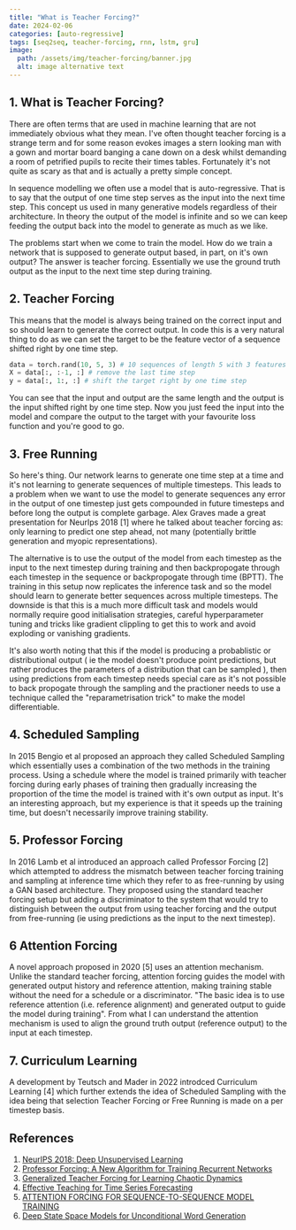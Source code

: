 ```yaml
---
title: "What is Teacher Forcing?"
date: 2024-02-06
categories: [auto-regressive]
tags: [seq2seq, teacher-forcing, rnn, lstm, gru]
image:
  path: /assets/img/teacher-forcing/banner.jpg
  alt: image alternative text
---
```

## 1. What is Teacher Forcing?

There are often terms that are used in machine learning that are not immediately obvious what they mean. I've often thought teacher forcing is a strange term and for some reason evokes images a stern looking man with a gown and mortar board banging a cane down on a desk whilst demanding a room of petrified pupils to recite their times tables. Fortunately it's not quite as scary as that and is actually a pretty simple concept.

In sequence modelling we often use a model that is auto-regressive. That is to say that the output of one time step serves as the input into the next time step. This concept us used in many generative models regardless of their architecture. In theory the output of the model is infinite and so we can keep feeding the output back into the model to generate as much as we like. 

The problems start when we come to train the model. How do we train a network that is supposed to generate output based, in part, on it's own output? The answer is teacher forcing. Essentially we use the ground truth output as the input to the next time step during training. 

## 2. Teacher Forcing
This means that the model is always being trained on the correct input and so should learn to generate the correct output. In code this is a very natural thing to do as we can set the target to be the feature vector of a sequence shifted right by one time step.

```python
data = torch.rand(10, 5, 3) # 10 sequences of length 5 with 3 features
X = data[:, :-1, :] # remove the last time step
y = data[:, 1:, :] # shift the target right by one time step
```

You can see that the input and output are the same length and the output is the input shifted right by one time step. Now you just feed the input into the model and compare the output to the target with your favourite loss function and you're good to go.

## 3. Free Running
So here's thing. Our network learns to generate one time step at a time and it's not learning to generate sequences of multiple timesteps. This leads to a problem when we want to use the model to generate sequences any error in the output of one timestep just gets compounded in future timesteps and before long the output is complete garbage. Alex Graves made a great presentation for NeurIps 2018 [1] where he talked about teacher forcing as: only learning to predict one step ahead, not many (potentially brittle generation and myopic representations).

The alternative is to use the output of the model from each timestep as the input to the next timestep during training and then backpropogate through each timestep in the sequence or backpropogate through time (BPTT). The training in this setup now replicates the inference task and so the model should learn to generate better sequences across multiple timesteps. The downside is that this is a much more difficult task and models would normally require good initialisation strategies, careful hyperparameter tuning and tricks like gradient clippling to get this to work and avoid exploding or vanishing gradients.

It's also worth noting that this if the model is producing a probablistic or distributional output ( ie the model doesn't produce point predictions, but rather produces the parameters of a distribution that can be sampled ), then using predictions from each timestep needs special care as it's not possible to back propogate through the sampling and the practioner needs to use a technique called the "reparametrisation trick" to make the model differentiable.


## 4. Scheduled Sampling
In 2015 Bengio et al proposed an approach they called Scheduled Sampling which essentially uses a combination of the two methods in the training process. Using a schedule where the model is trained primarily with teacher forcing during early phases of training then gradually increasing the proportion of the time the model is trained with it's own output as input. It's an interesting approach, but my experience is that it speeds up the training time, but doesn't necessarily improve training stability.


## 5. Professor Forcing
In 2016 Lamb et al introduced an approach called Professor Forcing [2] which attempted to address the mismatch between teacher forcing training and sampling at inference time which they refer to as free-running by using a GAN based architecture.  They proposed using the standard teacher forcing setup but adding a discriminator to the system that would try to distinguish between the output from using teacher forcing and the output from free-running (ie using predictions as the input to the next timestep). 


## 6 Attention Forcing
A novel approach proposed in 2020 [5] uses an attention mechanism. Unlike the standard teacher forcing, attention forcing guides the model with generated output history and reference attention, making training stable without the need for a schedule or a discriminator. "The basic idea is to use reference attention (i.e. reference alignment) and generated output to guide the model during training". From what I can understand the attention mechanism is used to align the ground truth output (reference output) to the input at each timestep.


##  7. Curriculum Learning
A development by Teutsch and Mader in 2022 introdced Curriculum Learning [4] which further extends the idea of Scheduled Sampling with the idea being that selection Teacher Forcing or Free Running is made on a per timestep basis.



## References
1. [NeurIPS 2018: Deep Unsupervised Learning](https://media.neurips.cc/Conferences/NIPS2018/Slides/Deep_Unsupervised_Learning.pdf)
2. [Professor Forcing: A New Algorithm for Training Recurrent Networks](https://arxiv.org/abs/1610.09038)
3. [Generalized Teacher Forcing for Learning Chaotic Dynamics](https://arxiv.org/pdf/2306.04406.pdf)
4. [Effective Teaching for Time Series Forecasting](https://openreview.net/pdf?id=w3x20YEcQK)
5. [ATTENTION FORCING FOR SEQUENCE-TO-SEQUENCE MODEL TRAINING](https://openreview.net/pdf?id=rJe5_CNtPB)
6. [Deep State Space Models for Unconditional Word Generation](https://arxiv.org/abs/1806.04550)


